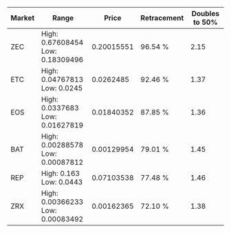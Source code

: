 | Market | Range | Price| Retracement | Doubles to 50% |
| --- | --- | --- | --- | --- |
| ZEC | High: 0.67608454<br />Low: 0.18309496 | 0.20015551 | 96.54 % | 2.15 |
| ETC | High: 0.04767813<br />Low: 0.0245 | 0.0262485 | 92.46 % | 1.37 |
| EOS | High: 0.0337683<br />Low: 0.01627819 | 0.01840352 | 87.85 % | 1.36 |
| BAT | High: 0.00288578<br />Low: 0.00087812 | 0.00129954 | 79.01 % | 1.45 |
| REP | High: 0.163<br />Low: 0.0443 | 0.07103538 | 77.48 % | 1.46 |
| ZRX | High: 0.00366233<br />Low: 0.00083492 | 0.00162365 | 72.10 % | 1.38 |
